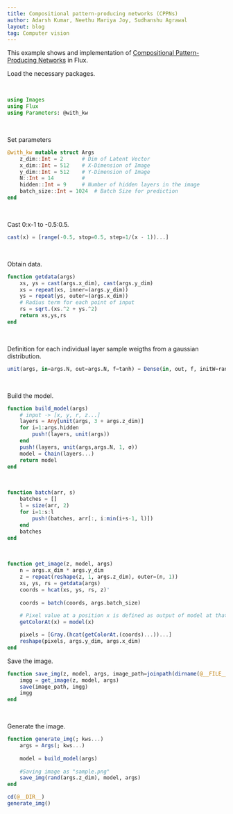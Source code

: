 ```yaml
---
title: Compositional pattern-producing networks (CPPNs) 
author: Adarsh Kumar, Neethu Mariya Joy, Sudhanshu Agrawal
layout: blog
tag: Computer vision
---
```


This example shows and implementation of [Compositional Pattern-Producing Networks](https://blog.otoro.net/2016/03/25/generating-abstract-patterns-with-tensorflow/) in Flux.

Load the necessary packages.

<br>

```julia
using Images
using Flux
using Parameters: @with_kw
```

<br>

Set parameters

```julia
@with_kw mutable struct Args
    z_dim::Int = 2		# Dim of Latent Vector
    x_dim::Int = 512	# X-Dimension of Image
    y_dim::Int = 512	# Y-Dimension of Image
    N::Int = 14			#
    hidden::Int = 9		# Number of hidden layers in the image
    batch_size::Int = 1024	# Batch Size for prediction
end
```
<br>

Cast 0:x-1 to -0.5:0.5.

```julia
cast(x) = [range(-0.5, stop=0.5, step=1/(x - 1))...]
```

<br>

Obtain data.

```julia
function getdata(args)
    xs, ys = cast(args.x_dim), cast(args.y_dim)
    xs = repeat(xs, inner=(args.y_dim))
    ys = repeat(ys, outer=(args.x_dim))
	# Radius term for each point of input
    rs = sqrt.(xs.^2 + ys.^2)
    return xs,ys,rs
end
```

<br>

Definition for each individual layer sample weigths from a gaussian distribution.

```julia
unit(args, in=args.N, out=args.N, f=tanh) = Dense(in, out, f, initW=randn)
```
<br>

Build the model.

```julia
function build_model(args)
    # input -> [x, y, r, z...]
    layers = Any[unit(args, 3 + args.z_dim)]
    for i=1:args.hidden
        push!(layers, unit(args))
    end
    push!(layers, unit(args,args.N, 1, σ))
    model = Chain(layers...)
    return model
end
```
<br>

```julia
function batch(arr, s)
    batches = []
    l = size(arr, 2)
    for i=1:s:l
        push!(batches, arr[:, i:min(i+s-1, l)])
    end
    batches
end
```
<br>

```julia
function get_image(z, model, args) 
    n = args.x_dim * args.y_dim   
    z = repeat(reshape(z, 1, args.z_dim), outer=(n, 1))
    xs, ys, rs = getdata(args)
    coords = hcat(xs, ys, rs, z)'
    
    coords = batch(coords, args.batch_size)
    
    # Pixel value at a position x is defined as output of model at that point 
    getColorAt(x) = model(x)

    pixels = [Gray.(hcat(getColorAt.(coords)...))...]
    reshape(pixels, args.y_dim, args.x_dim)
end
```

Save the image.

```julia
function save_img(z, model, args, image_path=joinpath(dirname(@__FILE__),"sample.png"))
    imgg = get_image(z, model, args)
    save(image_path, imgg)
    imgg
end
```
<br>

Generate the image.

```julia
function generate_img(; kws...)
    args = Args(; kws...)
	
    model = build_model(args)
	
    #Saving image as "sample.png"
    save_img(rand(args.z_dim), model, args)
end

cd(@__DIR__)
generate_img()
```